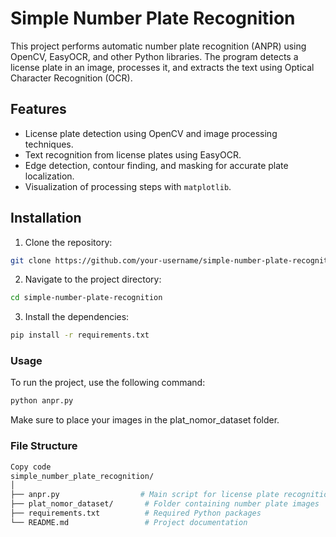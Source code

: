 # Simple Number Plate Recognition

This project performs automatic number plate recognition (ANPR) using OpenCV, EasyOCR, and other Python libraries. The program detects a license plate in an image, processes it, and extracts the text using Optical Character Recognition (OCR).

## Features
- License plate detection using OpenCV and image processing techniques.
- Text recognition from license plates using EasyOCR.
- Edge detection, contour finding, and masking for accurate plate localization.
- Visualization of processing steps with `matplotlib`.

## Installation

1. Clone the repository:

```bash
git clone https://github.com/your-username/simple-number-plate-recognition.git
```
2. Navigate to the project directory:

```bash
cd simple-number-plate-recognition
```
3. Install the dependencies:

```bash
pip install -r requirements.txt
```

### Usage

To run the project, use the following command:

```bash
python anpr.py
```

Make sure to place your images in the plat_nomor_dataset folder.

### File Structure
```bash
Copy code
simple_number_plate_recognition/
│
├── anpr.py                  # Main script for license plate recognition
├── plat_nomor_dataset/       # Folder containing number plate images
├── requirements.txt          # Required Python packages
└── README.md                 # Project documentation
```